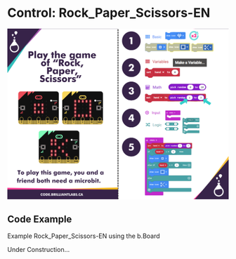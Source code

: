 # Control:  Rock_Paper_Scissors-EN

![Rock_Paper_Scissors-EN](https://github.com/Brilliant-Labs/code.bl/blob/code_alpha/packaged/docs/static/mb/projects/bboard-tutorials-cards/6_Control/Control12/Rock_Paper_Scissors-EN.png?raw=true "Rock_Paper_Scissors-EN")

## Code Example

Example Rock_Paper_Scissors-EN using the b.Board

Under Construction...